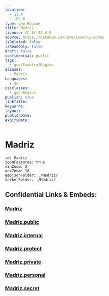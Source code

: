 ```yaml
---
location:
  - 13.4
  - -86.6
type: geo-Region
title: Madriz
license: CC BY-SA 4.0
source: https://datahub.io/core/country-codes
isDeleted: false
isReadOnly: false
draft: false
confidential: public
tags:
  - geo/Country/Region
aliases:
  - Madriz
Languages:
  - de
cssclasses:
  - geo-Region
publish: true
linkTitle:
keywords:
layout:
publishDate:
expiryDate:
---
```


# Madriz

```leaflet
id: Madriz
zoomFeatures: true 
minZoom: 2 
maxZoom: 18
geojsonFolder: ./Madriz/
markerFolder: ./Madriz/
```


## Confidential Links & Embeds: 

### [Madriz](/_Standards/Earth/Continent/America~Central/Nicaragua/departments~Nicaragua/Madriz.md) 

### [Madriz.public](/_public/Earth/Continent/America~Central/Nicaragua/departments~Nicaragua/Madriz.public.md) 

### [Madriz.internal](/_internal/Earth/Continent/America~Central/Nicaragua/departments~Nicaragua/Madriz.internal.md) 

### [Madriz.protect](/_protect/Earth/Continent/America~Central/Nicaragua/departments~Nicaragua/Madriz.protect.md) 

### [Madriz.private](/_private/Earth/Continent/America~Central/Nicaragua/departments~Nicaragua/Madriz.private.md) 

### [Madriz.personal](/_personal/Earth/Continent/America~Central/Nicaragua/departments~Nicaragua/Madriz.personal.md) 

### [Madriz.secret](/_secret/Earth/Continent/America~Central/Nicaragua/departments~Nicaragua/Madriz.secret.md)

